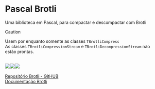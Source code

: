 # Pascal Brotli

Uma biblioteca em Pascal, para compactar e descompactar com Brotli


> [!CAUTION]
>  Usem por enquanto somente as classes `TBrotliCompress`\
>  As classes `TBrotliCompressionStream` e `TBrotliDecompressionStream` não estão prontas.

\
<a href=".\READMEPT.md"><img src="https://img.shields.io/badge/Traduzir-PT--BR-blue" /></a><a href=".\READMEES.md"><img src="https://img.shields.io/badge/Traducir-ES--ES-blue" /></a><a href=".\README.md"><img src="https://img.shields.io/badge/Translate-EN--US-blue" /></a>\
\
<a href="https://github.com/google/brotli/tree/master">Repositório Brotli - GitHUB</a>\
<a href="https://www.brotli.org">Documentação Brotli</a>